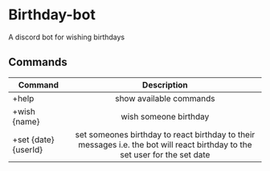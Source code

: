 # Birthday-bot
A discord bot for wishing birthdays

## Commands
| Command  |    Description|
|----------|:-------------:|
|+help |show available commands|
|+wish {name} |  wish someone birthday |
|+set {date} {userId} |  set someones birthday to react birthday to their messages i.e. the bot will react birthday to the set user for the set date |
